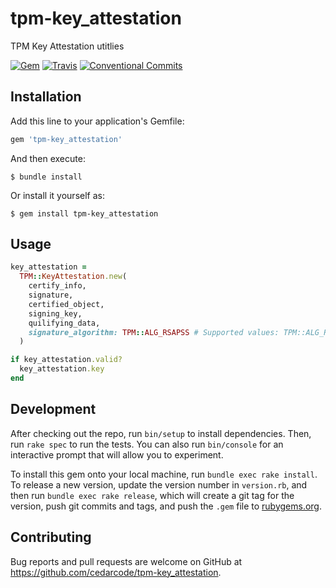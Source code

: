 # tpm-key_attestation

TPM Key Attestation utitlies

[![Gem](https://img.shields.io/gem/v/tpm-key_attestation.svg?style=flat-square&color=informational)](https://rubygems.org/gems/tpm-key_attestation)
[![Travis](https://img.shields.io/travis/cedarcode/tpm-key_attestation/master.svg?style=flat-square)](https://travis-ci.org/cedarcode/tpm-key_attestation)
[![Conventional Commits](https://img.shields.io/badge/Conventional%20Commits-1.0.0-informational.svg?style=flat-square)](https://conventionalcommits.org)

## Installation

Add this line to your application's Gemfile:

```ruby
gem 'tpm-key_attestation'
```

And then execute:

    $ bundle install

Or install it yourself as:

    $ gem install tpm-key_attestation

## Usage

```ruby
key_attestation =
  TPM::KeyAttestation.new(
    certify_info,
    signature,
    certified_object,
    signing_key,
    quilifying_data,
    signature_algorithm: TPM::ALG_RSAPSS # Supported values: TPM::ALG_RSAPSS, TPM::ALG_RSASSA, TPM::ALG_ECDSA (default TPM::ALG_RSASSA)
  )

if key_attestation.valid?
  key_attestation.key
end
```

## Development

After checking out the repo, run `bin/setup` to install dependencies. Then, run `rake spec` to run the tests. You can also run `bin/console` for an interactive prompt that will allow you to experiment.

To install this gem onto your local machine, run `bundle exec rake install`. To release a new version, update the version number in `version.rb`, and then run `bundle exec rake release`, which will create a git tag for the version, push git commits and tags, and push the `.gem` file to [rubygems.org](https://rubygems.org).

## Contributing

Bug reports and pull requests are welcome on GitHub at https://github.com/cedarcode/tpm-key_attestation.

